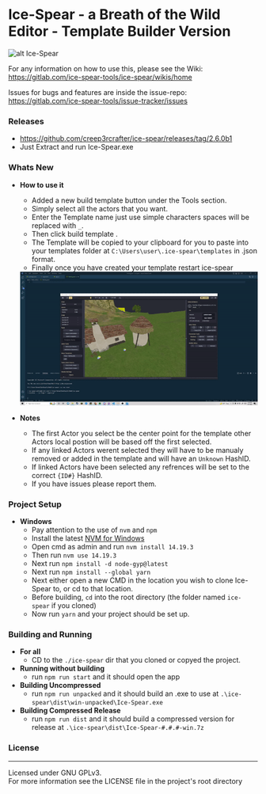 #  Ice-Spear - a Breath of the Wild Editor - Template Builder Version
![alt Ice-Spear](assets/icons/icon_256_thin.png)

For any information on how to use this, please see the Wiki: <br/>
https://gitlab.com/ice-spear-tools/ice-spear/wikis/home

Issues for bugs and features are inside the issue-repo: <br/>
https://gitlab.com/ice-spear-tools/issue-tracker/issues

### Releases

- https://github.com/creep3rcrafter/ice-spear/releases/tag/2.6.0b1
- Just Extract and run Ice-Spear.exe

### Whats New

- **How to use it**
  - Added a new build template button under the Tools section.
  - Simply select all the actors that you want.
  - Enter the Template name just use simple characters spaces will be replaced with `_`.
  - Then click build template .
  - The Template will be copied to your clipboard for you to paste
   into your templates folder at `C:\Users\user\.ice-spear\templates` in .json format.
  - Finally once you have created your template restart ice-spear
  <img src="https://github.com/creep3rcrafter/ice-spear/blob/Template-Builder/assets/img/Demo.gif">
  
- **Notes**
  - The first Actor you select be the center point for the template
  other Actors local postion will be based off the first selected.
  - If any linked Actors werent selected they will have to be 
  manualy removed or added in the template and will have an `Unknown` HashID.
  - If linked Actors have been selected any refrences will be set to the correct `{ID#}` HashID.
  - If you have issues please report them.

### Project Setup

- **Windows**
  - Pay attention to the use of `nvm` and `npm`
  - Install the latest [NVM for Windows](https://github.com/coreybutler/nvm-windows/releases)
  - Open cmd as admin and run `nvm install 14.19.3`
  - Then run `nvm use 14.19.3` 
  - Next run `npm install -d node-gyp@latest`
  - Next run `npm install --global yarn`
  - Next either open a new CMD in the location you wish to clone Ice-Spear to, or cd to that location.
  - Before building, `cd` into the root directory (the folder named `ice-spear` if you cloned)
  - Now run `yarn` and your project should be set up.

### Building and Running

- **For all**
  - CD to the `./ice-spear` dir that you cloned or copyed the project.
- **Running without building**
  - run `npm run start` and it should open the app
- **Building Uncompressed**
  - run `npm run unpacked` and it should build an .exe to use at `.\ice-spear\dist\win-unpacked\Ice-Spear.exe`
- **Building Compressed Release**
  - run `npm run dist` and it should build a compressed version for 
  release at `.\ice-spear\dist\Ice-Spear-#.#.#-win.7z`

### License
___
Licensed under GNU GPLv3.  
For more information see the LICENSE file in the project's root directory
